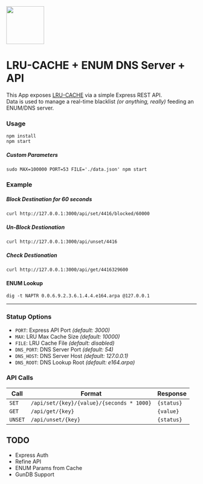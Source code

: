 <img src="https://cdn.pixabay.com/photo/2014/04/03/11/59/sheep-312776_960_720.png" width=100 />

# LRU-CACHE + ENUM DNS Server + API

This App exposes [LRU-CACHE](https://www.npmjs.com/package/lru-cache) via a simple Express REST API.<br>
Data is used to manage a real-time blacklist _(or anything, really)_ feeding an ENUM/DNS server.

### Usage
```
npm install
npm start
```
##### Custom Parameters
```
sudo MAX=100000 PORT=53 FILE='./data.json' npm start
```


### Example
##### Block Destination for 60 seconds
```
curl http://127.0.0.1:3000/api/set/4416/blocked/60000

```
##### Un-Block Destionation
```
curl http://127.0.0.1:3000/api/unset/4416

```
##### Check Destionation
```
curl http://127.0.0.1:3000/api/get/4416329600
```

#### ENUM Lookup
```
dig -t NAPTR 0.0.6.9.2.3.6.1.4.4.e164.arpa @127.0.0.1
```
---------

### Statup Options
* ```PORT```: Express API Port _(default: 3000)_
* ```MAX```:  LRU Max Cache Size _(default: 10000)_
* ```FILE```:  LRU Cache File _(default: disabled)_
* ```DNS_PORT```:  DNS Server Port _(default: 54)_
* ```DNS_HOST```:  DNS Server Host _(default: 127.0.0.1)_
* ```DNS_ROOT```:  DNS Lookup Root _(default: e164.arpa)_

### API Calls

| Call  	    | Format  	| Response  |
|---	    |---	|---  |
| ```SET```  	  | ```/api/set/{key}/{value}/{seconds * 1000}```  	| ```{status}``` |
| ```GET```  	  | ```/api/get/{key}```  	| ```{value}``` |
| ```UNSET```  	| ```/api/unset/{key}```  	| ```{status}``` |





## TODO

* Express Auth
* Refine API
* ENUM Params from Cache
* GunDB Support
